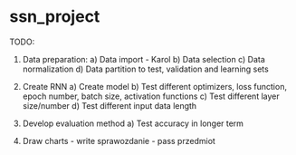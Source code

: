 # ssn_project
TODO:
1) Data preparation:
    a) Data import - Karol
    b) Data selection
    c) Data normalization
    d) Data partition to test, validation and learning sets

2) Create RNN
    a) Create model
    b) Test different optimizers, loss function, epoch number, batch size, activation functions
    c) Test different layer size/number
    d) Test different input data length
    
3) Develop evaluation method
    a) Test accuracy in longer term

4) Draw charts - write sprawozdanie - pass przedmiot
